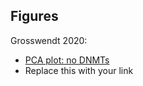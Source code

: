 ## Figures

Grosswendt 2020:

 - [PCA plot: no DNMTs](https://skwon12.github.io/sk-graphs/PCAplot-noDNMTs.html)
 - Replace this with your link
